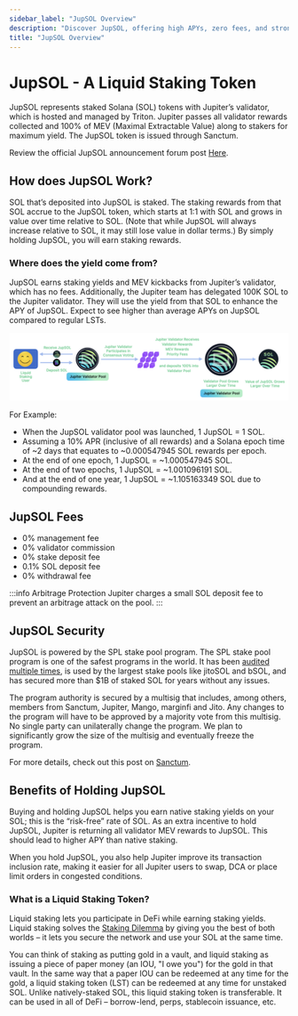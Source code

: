```yaml
---
sidebar_label: "JupSOL Overview"
description: "Discover JupSOL, offering high APYs, zero fees, and strong security. Earn rewarding staking and MEV returns while staying liquid in DeFi."
title: "JupSOL Overview"
---
```


<head>
    <title>JupSOL Explained: Elevate Earnings with Jupiter's Rewards</title>
    <meta name="twitter:card" content="summary" />
</head>

# JupSOL -  A Liquid Staking Token

JupSOL represents staked Solana (SOL) tokens with Jupiter’s validator, which is hosted and managed by Triton. Jupiter passes all validator rewards collected and 100% of MEV (Maximal Extractable Value) along to stakers for maximum yield. The JupSOL token is issued through Sanctum.

Review the official JupSOL announcement forum post [Here](https://www.jupresear.ch/t/jupsol-jupiter-staked-sol/14666).

## How does JupSOL Work?

SOL that’s deposited into JupSOL is staked. The staking rewards from that SOL accrue to the JupSOL token, which starts at 1:1 with SOL and grows in value over time relative  to  SOL. (Note that while JupSOL  will always  increase relative  to SOL, it may still lose value in  dollar  terms.) By simply holding JupSOL, you will earn staking rewards.

### Where does the yield come from?

JupSOL earns staking yields and MEV kickbacks from Jupiter’s validator, which has no fees. Additionally, the Jupiter team has delegated 100K SOL to the Jupiter validator. They will use the yield from that SOL to enhance the APY of JupSOL. Expect to see higher than average APYs on JupSOL compared to regular LSTs.

![jupSOL](../img/jupsol/jupSOL-1.png)

For Example:
- When the JupSOL validator pool was launched, 1 JupSOL = 1 SOL. 
- Assuming a 10% APR (inclusive of all rewards) and a Solana epoch time of ~2 days that equates to ~0.000547945 SOL rewards per epoch.
- At the end of one epoch, 1 JupSOL = ~1.000547945 SOL. 
- At the end of two epochs, 1 JupSOL = ~1.001096191 SOL.
- And at the end of one year, 1 JupSOL = ~1.105163349 SOL due to compounding rewards.

## JupSOL Fees
- 0% management fee
- 0% validator commission
- 0% stake deposit fee
- 0.1% SOL deposit fee
- 0% withdrawal fee

:::info Arbitrage Protection
Jupiter charges a small SOL deposit fee to prevent an arbitrage attack on the pool.
:::

## JupSOL Security

JupSOL is powered by the SPL stake pool program. The SPL stake pool program is one of the safest programs in the world. It has been [audited multiple times](https://learn.sanctum.so/docs/security/audits), is used by the largest stake pools like jitoSOL and bSOL, and has secured more than $1B of staked SOL for years without any issues.

The program authority is secured by a multisig that includes, among others, members from Sanctum, Jupiter, Mango, marginfi and Jito. Any changes to the program will have to be approved by a majority vote from this multisig. No single party can unilaterally change the program. We plan to significantly grow the size of the multisig and eventually freeze the program.

For more details, check out this post on [Sanctum](https://learn.sanctum.so/docs/security/is-sanctum-safe).

## Benefits of Holding JupSOL

Buying and holding JupSOL helps you earn native staking yields on your SOL; this is the “risk-free” rate of SOL. As an extra incentive to hold JupSOL, Jupiter is returning all validator MEV rewards to JupSOL. This should lead to higher APY than native staking.

When you hold JupSOL, you also help Jupiter improve its transaction inclusion rate, making it easier for all Jupiter users to swap, DCA or place limit orders in congested conditions.

### What is a Liquid Staking Token?

Liquid staking lets you participate in DeFi while earning staking yields. Liquid staking solves the [Staking Dilemma](https://learn.sanctum.so/guides/old/more-about-sanctum/sanctums-value-proposition) by giving you the best of both worlds – it lets you secure the network and use your SOL at the same time.

You can think of staking as putting gold in a vault, and liquid staking as issuing a piece of paper money (an IOU, "I owe you") for the gold in that vault. In the same way that a paper IOU can be redeemed at any time for the gold, a liquid staking token (LST) can be redeemed at any time for unstaked SOL. Unlike natively-staked SOL, this liquid staking token is transferable. It can be used in all of DeFi – borrow-lend, perps, stablecoin issuance, etc.


